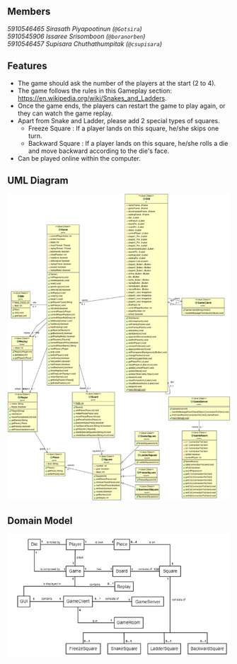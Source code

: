 ## Members

*5910546465 Sirasath Piyapootinun (`@Gotsira`) <br>
5910545906 Issaree Srisomboon (`@boranorben`) <br>
5910546457 Supisara Chuthathumpitak (`@csupisara`)*

## Features

- The game should ask the number of the players at the start (2 to 4).
- The game follows the rules in this Gameplay section: https://en.wikipedia.org/wiki/Snakes_and_Ladders.
- Once the game ends, the players can restart the game to play again, or they can watch the game replay.
- Apart from Snake and Ladder, please add 2 special types of squares.
  - Freeze Square : If a player lands on this square, he/she skips one turn.
  - Backward Square : If a player lands on this square, he/she rolls a die and move backward according to the die's face. 
- Can be played online within the computer.

## UML Diagram

![](https://github.com/boranorben/SSD_SnakesAndLadders/blob/master/Uml_SnakeLadder.png)

## Domain Model

![](https://github.com/boranorben/SSD_SnakesAndLadders/blob/master/snakes-and-ladders-domain-model.jpg)
